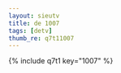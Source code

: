 ```yaml
--- 
layout: sieutv
title: de 1007
tags: [detv]
thumb_re: q7t11007
---
```

{% include q7t1 key="1007" %} 
